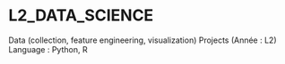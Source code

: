 # L2_DATA_SCIENCE
Data (collection, feature engineering, visualization) Projects (Année : L2)  
Language : Python, R
